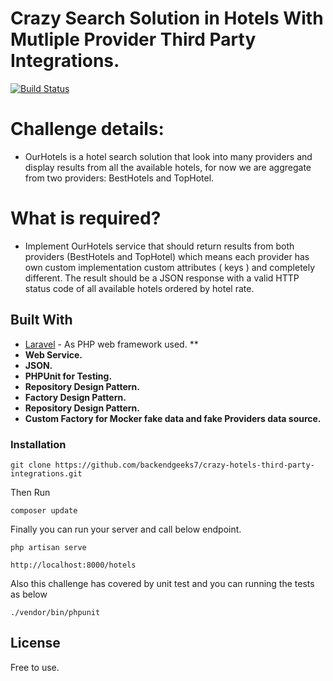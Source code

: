 # Crazy Search Solution in Hotels With Mutliple Provider Third Party Integrations.

[![Build Status](https://travis-ci.org/joemccann/dillinger.svg?branch=master)](https://travis-ci.org/joemccann/dillinger)

# Challenge details:
 - OurHotels is a hotel search solution that look into many providers and display results from all the available hotels,   for now we are aggregate from two providers: BestHotels and TopHotel.

# What is required? 
- Implement OurHotels service that should return results from both providers (BestHotels and TopHotel) which means each     provider has own custom implementation custom attributes ( keys ) and completely different. The result should   be a      JSON response with a valid HTTP status code of all available hotels ordered by hotel rate.

## Built With

* [Laravel](https://laravel.com/) - As PHP web framework used. **
* **Web Service.**
* **JSON.**
* **PHPUnit for Testing.**
* **Repository Design Pattern.**
* **Factory Design Pattern.**
* **Repository Design Pattern.**
* **Custom Factory for Mocker fake data and fake Providers data source.**

### Installation

```
git clone https://github.com/backendgeeks7/crazy-hotels-third-party-integrations.git
```

Then Run 

```
composer update 
```

Finally you can run your server and call below endpoint. 

```
php artisan serve
```
```
http://localhost:8000/hotels
```

Also this challenge has covered by unit test and you can running the tests as below 

```
./vendor/bin/phpunit
```

## License

Free to use. 
